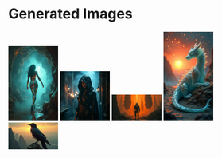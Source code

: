 # Generated Images



<img src="2025_08_03_01.png" width="100"/> <img src="2025_08_03_02.png" width="100"/> <img src="2025_08_03_03.png" width="100"/> <img src="2025_08_03_04.png" width="100"/> <img src="2025_08_03_05.png" width="100"/>